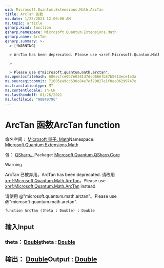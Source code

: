 ```yaml
---
uid: Microsoft.Quantum.Extensions.Math.ArcTan
title: ArcTan 函数
ms.date: 1/23/2021 12:00:00 AM
ms.topic: article
qsharp.kind: function
qsharp.namespace: Microsoft.Quantum.Extensions.Math
qsharp.name: ArcTan
qsharp.summary: >-
  > [!WARNING]

  > ArcTan has been deprecated. Please use <xref:Microsoft.Quantum.Math.ArcTan> instead.

  >

  > Please use @"microsoft.quantum.math.arctan".
ms.openlocfilehash: 686ecfce0b7e0381d7dcd666fb87b5613ece1e3a
ms.sourcegitcommit: 71605ea9cc630e84e7ef29027e1f0ea06299747e
ms.translationtype: MT
ms.contentlocale: zh-CN
ms.lasthandoff: 01/26/2021
ms.locfileid: "98849796"
---
```

# <a name="arctan-function"></a><span data-ttu-id="a72b1-102">ArcTan 函数</span><span class="sxs-lookup"><span data-stu-id="a72b1-102">ArcTan function</span></span>

<span data-ttu-id="a72b1-103">命名空间： [Microsoft 量子. Math](xref:Microsoft.Quantum.Extensions.Math)</span><span class="sxs-lookup"><span data-stu-id="a72b1-103">Namespace: [Microsoft.Quantum.Extensions.Math](xref:Microsoft.Quantum.Extensions.Math)</span></span>

<span data-ttu-id="a72b1-104">包： [QSharp。](https://nuget.org/packages/Microsoft.Quantum.QSharp.Core)</span><span class="sxs-lookup"><span data-stu-id="a72b1-104">Package: [Microsoft.Quantum.QSharp.Core](https://nuget.org/packages/Microsoft.Quantum.QSharp.Core)</span></span>


> [!WARNING]
> <span data-ttu-id="a72b1-105">ArcTan 已被弃用。</span><span class="sxs-lookup"><span data-stu-id="a72b1-105">ArcTan has been deprecated.</span></span> <span data-ttu-id="a72b1-106">请改用 <xref:Microsoft.Quantum.Math.ArcTan>。</span><span class="sxs-lookup"><span data-stu-id="a72b1-106">Please use <xref:Microsoft.Quantum.Math.ArcTan> instead.</span></span>
>
> <span data-ttu-id="a72b1-107">请使用 @"microsoft.quantum.math.arctan"。</span><span class="sxs-lookup"><span data-stu-id="a72b1-107">Please use @"microsoft.quantum.math.arctan".</span></span>



```qsharp
function ArcTan (theta : Double) : Double
```


## <a name="input"></a><span data-ttu-id="a72b1-108">输入</span><span class="sxs-lookup"><span data-stu-id="a72b1-108">Input</span></span>

### <a name="theta--double"></a><span data-ttu-id="a72b1-109">theta： [Double](xref:microsoft.quantum.lang-ref.double)</span><span class="sxs-lookup"><span data-stu-id="a72b1-109">theta : [Double](xref:microsoft.quantum.lang-ref.double)</span></span>





## <a name="output--double"></a><span data-ttu-id="a72b1-110">输出： [Double](xref:microsoft.quantum.lang-ref.double)</span><span class="sxs-lookup"><span data-stu-id="a72b1-110">Output : [Double](xref:microsoft.quantum.lang-ref.double)</span></span>

